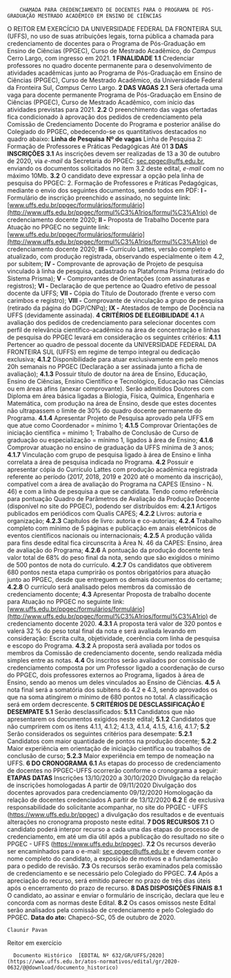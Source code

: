         CHAMADA PARA CREDENCIAMENTO DE DOCENTES PARA O PROGRAMA DE PÓS-GRADUAÇÃO MESTRADO ACADÊMICO EM ENSINO DE CIÊNCIAS  

 O REITOR EM EXERCÍCIO DA UNIVERSIDADE FEDERAL DA FRONTEIRA SUL (UFFS), no uso de suas atribuições legais, torna pública a chamada para credenciamento de docentes para o Programa de Pós-Graduação em Ensino de Ciências (PPGEC), Curso de Mestrado Acadêmico, do *Campus*  Cerro Largo, com ingresso em 2021.  **1 FINALIDADE** **1.1**  Credenciar professores no quadro docente permanente para o desenvolvimento de atividades acadêmicas junto ao Programa de Pós-Graduação em Ensino de Ciências (PPGEC), Curso de Mestrado Acadêmico, da Universidade Federal da Fronteira Sul, *Campus*  Cerro Largo.  **2 DAS VAGAS** **2.1**  Será ofertada uma vaga para docente permanente Programa de Pós-Graduação em Ensino de Ciências (PPGEC), Curso de Mestrado Acadêmico, com início das atividades previstas para 2021. **2.2**  O preenchimento das vagas ofertadas fica condicionado à aprovação dos pedidos de credenciamento pela Comissão de Credenciamento Docente do Programa e posterior análise do Colegiado do PPGEC, obedecendo-se os quantitativos destacados no quadro abaixo:     **Linha de Pesquisa**   **Nº de vagas**      Linha de Pesquisa 2: Formação de Professores e Práticas Pedagógicas   Até 01      **3 DAS INSCRIÇÕES** **3.1**  As inscrições devem ser realizadas de 13 a 30 de outubro de 2020, via *e-mail*  da Secretaria do PPGEC: sec.ppgec@uffs.edu.br, enviando os documentos solicitados no item 3.2 deste edital, *e-mail*  com no máximo 10Mb. **3.2**  O candidato deve expressar a opção pela linha de pesquisa do PPGEC: 2. Formação de Professores e Práticas Pedagógicas, mediante o envio dos seguintes documentos, sendo todos em PDF: **I -**  Formulário de inscrição preenchido e assinado, no seguinte link: [www.uffs.edu.br/ppgec/formulários/formulário](http://www.uffs.edu.br/ppgec/formul%C3%A1rios/formul%C3%A1rio) de credenciamento docente 2020; **II -**  Proposta de Trabalho Docente para Atuação no PPGEC no seguinte link: [www.uffs.edu.br/ppgec/formulários/formulário](http://www.uffs.edu.br/ppgec/formul%C3%A1rios/formul%C3%A1rio) de credenciamento docente 2020; **III -**  Currículo Lattes, versão completo e atualizado, com produção registrada, observando especialmente o item 4.2, por subitem; **IV -**  Comprovante de aprovação de Projeto de pesquisa vinculado à linha de pesquisa, cadastrado na Plataforma Prisma (retirado do Sistema Prisma); **V -**  Comprovantes de Orientações (com assinaturas e registros); **VI -**  Declaração de que pertence ao Quadro efetivo de pessoal docente da UFFS; **VII -**  Cópia do Título de Doutorado (frente e verso com carimbos e registro); **VIII -**  Comprovante de vinculação a grupo de pesquisa (retirado da página do DGP/CNPq); **IX -**  Atestados de tempo de Docência na UFFS (devidamente assinada).  **4 CRITÉRIOS DE ELEGIBILIDADE** **4.1**  A avaliação dos pedidos de credenciamento para selecionar docentes com perfil de relevância científico-acadêmico na área de concentração e linhas de pesquisa do PPGEC levará em consideração os seguintes critérios: **4.1.1**  Pertencer ao quadro de pessoal docente da UNIVERSIDADE FEDERAL DA FRONTEIRA SUL (UFFS) em regime de tempo integral ou dedicação exclusiva; **4.1.2**  Disponibilidade para atuar exclusivamente em pelo menos 20h semanais no PPGEC (Declaração a ser assinada junto a ficha de avaliação); **4.1.3**  Possuir título de doutor na área de Ensino, Educação, Ensino de Ciências, Ensino Científico e Tecnológico, Educação nas Ciências ou em áreas afins (anexar comprovante). Serão admitidos Doutores com Diploma em área básica ligadas a Biologia, Física, Química, Engenharia e Matemática, com produção na área de Ensino, desde que estes docentes não ultrapassem o limite de 30% do quadro docente permanente do Programa. **4.1.4**  Apresentar Projeto de Pesquisa aprovado pela UFFS em que atue como Coordenador = mínimo 1; **4.1.5**  Comprovar Orientações de iniciação científica = mínimo 1; Trabalho de Conclusão de Curso de graduação ou especialização = mínimo 1, ligados à área de Ensino; **4.1.6**  Comprovar atuação no ensino de graduação da UFFS mínima de 3 anos; **4.1.7**  Vinculação com grupo de pesquisa ligado à área de Ensino e linha correlata a área de pesquisa indicada no Programa. **4.2**  Possuir e apresentar cópia do Currículo Lattes com produção acadêmica registrada referente ao período (2017, 2018, 2019 e 2020 até o momento da inscrição), compatível com a área de avaliação do Programa na CAPES (Ensino - N. 46) e com a linha de pesquisa a que se candidata. Tendo como referência para pontuação Quadro de Parâmetros de Avaliação da Produção Docente (disponível no site do PPGEC), podendo ser distribuídos em: **4.2.1**  Artigos publicados em periódicos com Qualis CAPES; **4.2.2**  Livros: autoria e organização; **4.2.3**  Capítulos de livro: autoria e co-autorias; **4.2.4**  Trabalho completo com mínimo de 5 páginas e publicação em anais eletrônicos de eventos científicos nacionais ou internacionais; **4.2.5**  A produção válida para fins desde edital fica circunscrita à Área N. 46 da CAPES: Ensino, área de avaliação do Programa; **4.2.6**  A pontuação da produção docente terá valor total de 68% do peso final da nota, sendo que são exigidos o mínimo de 500 pontos de nota do currículo. **4.2.7**  Os candidatos que obtiverem 680 pontos nesta etapa cumprirão os pontos obrigatórios para atuação junto ao PPGEC, desde que entreguem os demais documentos do certame; **4.2.8**  O currículo será analisado pelos membros da comissão de credenciamento docente; **4.3**  Apresentar Proposta de trabalho docente para Atuação no PPGEC no seguinte link: [www.uffs.edu.br/ppgec/formulários/formulário](http://www.uffs.edu.br/ppgec/formul%C3%A1rios/formul%C3%A1rio) de credenciamento docente 2020. **4.3.1**  A proposta terá valor de 320 pontos e valerá 32 % do peso total final da nota e será avaliada levando em consideração: Escrita culta, objetividade, coerência com linha de pesquisa e escopo do Programa. **4.3.2**  A proposta será avaliada por todos os membros da Comissão de credenciamento docente, sendo realizada média simples entre as notas. **4.4**  Os inscritos serão avaliados por comissão de credenciamento composta por um Professor ligado a coordenação de curso do PPGEC, dois professores externos ao Programa, ligados à área de Ensino, sendo ao menos um deles vinculados ao Ensino de Ciências. **4.5**  A nota final será a somatória dos subitens do 4.2 e 4.3, sendo aprovados os que na soma atingirem o mínimo de 680 pontos no total. A classificação será em ordem decrescente.  **5 CRITÉRIOS DE DESCLASSIFICAÇÃO E DESEMPATE** **5.1**  Serão desclassificados: **5.1.1**  Candidatos que não apresentarem os documentos exigidos neste edital; **5.1.2**  Candidatos que não cumprirem com os itens 4.1.1, 4.1.2; 4.1.3, 4.1.4, 4.1.5, 4.1.6, 4.1.7; **5.2**  Serão considerados os seguintes critérios para desempate: **5.2.1**  Candidatos com maior quantidade de pontos na produção docente; **5.2.2**  Maior experiência em orientação de iniciação científica ou trabalhos de conclusão de curso; **5.2.3**  Maior experiência em tempo de nomeação na UFFS.  **6 DO CRONOGRAMA** **6.1**  As etapas do processo de credenciamento de docentes no PPGEC-UFFS ocorrerão conforme o cronograma a seguir:     **ETAPAS**   **DATAS**     Inscrições   13/10/2020 a 30/10/2020     Divulgação da relação de inscrições homologadas   A partir de 09/11/2020     Divulgação dos docentes aprovados para credenciamento   09/12/2020     Homologação da relação de docentes credenciados   A partir de 13/12/2020     **6.2**  É de exclusiva responsabilidade do solicitante acompanhar, no site do PPGEC - UFFS (<https://www.uffs.edu.br/ppgec>) a divulgação dos resultados e de eventuais alterações no cronograma proposto neste edital.  **7 DOS RECURSOS** **7.1**  O candidato poderá interpor recurso a cada uma das etapas do processo de credenciamento, em até um dia útil após a publicação do resultado no site o PPGEC - UFFS (<https://www.uffs.edu.br/ppgec>). **7.2**  Os recursos deverão ser encaminhados para o e-mail: sec.ppgec@uffs.edu.br e devem conter o nome completo do candidato, a exposição de motivos e a fundamentação para o pedido de revisão. **7.3** Os recursos serão examinados pela comissão de credenciamento e se necessário pelo Colegiado do PPGEC. **7.4** Após a apreciação do recurso, será emitido parecer no prazo de três dias úteis após o encerramento do prazo de recurso.  **8 DAS DISPOSIÇÕES FINAIS** **8.1**  O candidato, ao assinar e enviar o formulário de inscrição, declara que leu e concorda com as normas deste Edital. **8.2**  Os casos omissos neste Edital serão analisados pela comissão de credenciamento e pelo Colegiado do PPGEC.        **Data do ato:** Chapecó-SC, 05 de outubro de 2020.   
 

    Claunir Pavan   
 Reitor em exercício 

      Documento Histórico  [EDITAL Nº 632/GR/UFFS/2020](https://www.uffs.edu.br/atos-normativos/edital/gr/2020-0632/@@download/documento_historico)     
      
